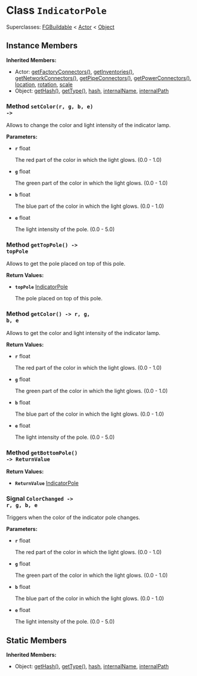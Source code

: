 # Class <code>IndicatorPole</code>

Superclasses: <a href="FGBuildable.md">FGBuildable</a> < <a href="Actor.md">Actor</a> < <a href="Object.md">Object</a>


## Instance Members
<b>Inherited Members:</b>
- Actor: <a href="Actor.md#getFactoryConnectors">getFactoryConnectors()</a>, <a href="Actor.md#getInventories">getInventories()</a>, <a href="Actor.md#getNetworkConnectors">getNetworkConnectors()</a>, <a href="Actor.md#getPipeConnectors">getPipeConnectors()</a>, <a href="Actor.md#getPowerConnectors">getPowerConnectors()</a>, <a href="Actor.md#location">location</a>, <a href="Actor.md#rotation">rotation</a>, <a href="Actor.md#scale">scale</a>
- Object: <a href="Object.md#getHash">getHash()</a>, <a href="Object.md#getType">getType()</a>, <a href="Object.md#hash">hash</a>, <a href="Object.md#internalName">internalName</a>, <a href="Object.md#internalPath">internalPath</a>
### Method <code>setColor(r, g, b, e) -> </code>
Allows to change the color and light intensity of the indicator lamp.

<b>Parameters:</b>

- <code><b>r</b></code> float

  The red part of the color in which the light glows. (0.0 - 1.0)
- <code><b>g</b></code> float

  The green part of the color in which the light glows. (0.0 - 1.0)
- <code><b>b</b></code> float

  The blue part of the color in which the light glows. (0.0 - 1.0)
- <code><b>e</b></code> float

  The light intensity of the pole. (0.0 - 5.0)
### Method <code>getTopPole() -> topPole</code>
Allows to get the pole placed on top of this pole.

<b>Return Values:</b>

- <code><b>topPole</b></code> <a href="IndicatorPole.md">IndicatorPole</a>

  The pole placed on top of this pole.
### Method <code>getColor() -> r, g, b, e</code>
Allows to get the color and light intensity of the indicator lamp.

<b>Return Values:</b>

- <code><b>r</b></code> float

  The red part of the color in which the light glows. (0.0 - 1.0)
- <code><b>g</b></code> float

  The green part of the color in which the light glows. (0.0 - 1.0)
- <code><b>b</b></code> float

  The blue part of the color in which the light glows. (0.0 - 1.0)
- <code><b>e</b></code> float

  The light intensity of the pole. (0.0 - 5.0)
### Method <code>getBottomPole() -> ReturnValue</code>


<b>Return Values:</b>

- <code><b>ReturnValue</b></code> <a href="IndicatorPole.md">IndicatorPole</a>

  
### Signal <code>ColorChanged -> r, g, b, e</code>
Triggers when the color of the indicator pole changes.

<b>Parameters:</b>

- <code><b>r</b></code> float

  The red part of the color in which the light glows. (0.0 - 1.0)
- <code><b>g</b></code> float

  The green part of the color in which the light glows. (0.0 - 1.0)
- <code><b>b</b></code> float

  The blue part of the color in which the light glows. (0.0 - 1.0)
- <code><b>e</b></code> float

  The light intensity of the pole. (0.0 - 5.0)
## Static Members
<b>Inherited Members:</b>
- Object: <a href="Object.md#getHash">getHash()</a>, <a href="Object.md#getType">getType()</a>, <a href="Object.md#hash">hash</a>, <a href="Object.md#internalName">internalName</a>, <a href="Object.md#internalPath">internalPath</a>